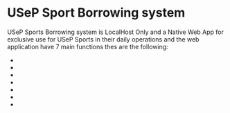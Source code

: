 # USeP Sport Borrowing system 
USeP Sports Borrowing system is LocalHost Only and a Native Web App
for exclusive use for USeP Sports in their daily operations and the
web application have 7 main functions thes are the following:
  
  -
  -
  -
  -
  -
  -
  -

